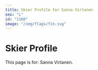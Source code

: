 ```yaml
---
title: Skier Profile for Sanna Virtanen
sex: "L"
id: "1160"
image: "/img/flags/fin.svg" 
---
```


# Skier Profile

This page is for: Sanna Virtanen.
    